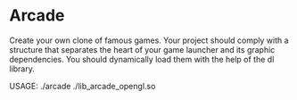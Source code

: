 # Arcade

Create your own clone of famous games. Your project should comply with a structure that separates the heart of your game launcher and its graphic dependencies. You should dynamically load them with the help of the dl library.

USAGE:
  ./arcade ./lib_arcade_opengl.so
